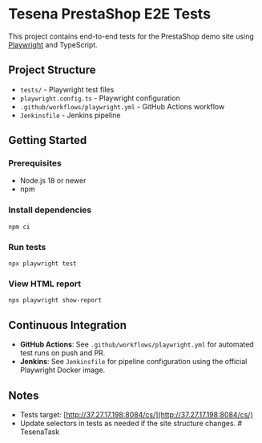 # Tesena PrestaShop E2E Tests

This project contains end-to-end tests for the PrestaShop demo site using [Playwright](https://playwright.dev/) and TypeScript.

## Project Structure

- `tests/` - Playwright test files
- `playwright.config.ts` - Playwright configuration
- `.github/workflows/playwright.yml` - GitHub Actions workflow
- `Jenkinsfile` - Jenkins pipeline

## Getting Started

### Prerequisites
- Node.js 18 or newer
- npm

### Install dependencies
```
npm ci
```

### Run tests
```
npx playwright test
```

### View HTML report
```
npx playwright show-report
```

## Continuous Integration

- **GitHub Actions**: See `.github/workflows/playwright.yml` for automated test runs on push and PR.
- **Jenkins**: See `Jenkinsfile` for pipeline configuration using the official Playwright Docker image.

## Notes
- Tests target: [http://37.27.17.198:8084/cs/](http://37.27.17.198:8084/cs/)
- Update selectors in tests as needed if the site structure changes. # TesenaTask
